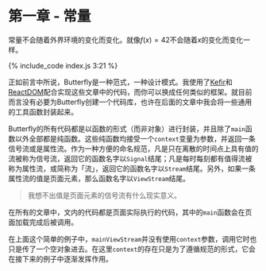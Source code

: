 # 第一章 - 常量

常量不会随着外界环境的变化而变化。就像$f(x) = 42$不会随着$x$的变化而变化一样。

<div id="box"></div>

{% include_code index.js 3:21 %}

正如前言中所说，Butterfly是一种范式，一种设计模式。我使用了[Kefir]和[ReactDOM]配合实现这些文章中的代码，而你可以换成任何类似的框架。就目前而言没有必要为Butterfly创建一个代码库，也许在后面的文章中我会将一些通用的工具函数封装起来。

[Kefir]: https://kefirjs.github.io/kefir/
[ReactDOM]: https://reactjs.org/docs/react-dom.html

Butterfly的所有代码都是以函数的形式（而非对象）进行封装，并且除了`main`函数以外全部都是纯函数。这些纯函数均接受一个`context`变量为参数，并返回一条信号流或是属性流。作为一种方便的命名规范，凡是只在离散的时间点上具有值的流被称为信号流，返回它的函数名字以`Signal`结尾；凡是每时每刻都有值得流被称为属性流，或简称为「流」，返回它的函数名字以`Stream`结尾。另外，如果一条属性流的值是页面元素，那么函数名字以`ViewStream`结尾。

> 我想不出值是页面元素的信号流有什么现实意义。

在所有的文章中，文内的代码都是页面实际执行的代码，其中的`main`函数会在页面加载完成后被调用。

在上面这个简单的例子中，`mainViewStream`并没有使用`context`参数，调用它时也只是传了一个空对象进去。在这里`context`的存在只是为了遵循规范的形式，它会在接下来的例子中逐渐发挥作用。

